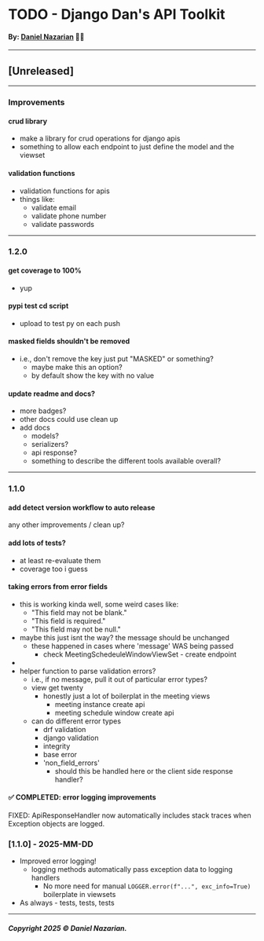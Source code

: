 # TODO - Django Dan's API Toolkit
#### By: [Daniel Nazarian](https://danielnazarian) 🐧👹

-------------------------------------------------------
## [Unreleased]
----
### Improvements

#### crud library
- make a library for crud operations for django apis
- something to allow each endpoint to just define the model and the viewset


#### validation functions
- validation functions for apis
- things like:
    - validate email
    - validate phone number
    - validate passwords


-----
### 1.2.0



#### get coverage to 100%
- yup



#### pypi test cd script
- upload to test py on each push



#### masked fields shouldn't be removed
- i.e., don't remove the key just put "MASKED" or something?
    - maybe make this an option?
    - by default show the key with no value
    


#### update readme and docs?
- more badges?
- other docs could use clean up
- add docs
    - models?
    - serializers?
    - api response?
    - something to describe the different tools available overall?



-----
### 1.1.0




#### add detect version workflow to auto release



any other improvements / clean up?


#### add lots of tests?
- at least re-evaluate them
- coverage too i guess


#### taking errors from error fields
- this is working kinda well, some weird cases like:
  - "This field may not be blank."
  - "This field is required."
  - "This field may not be null."
- maybe this just isnt the way? the message should be unchanged
  - these happened in cases where 'message' WAS being passed
    - check MeetingSchedeuleWindowViewSet - create endpoint
-
- helper function to parse validation errors?
    - i.e., if no message, pull it out of particular error types?
    - view get twenty
        - honestly just a lot of boilerplat in the meeting views
            - meeting instance create api
            - meeting schedule window create api
    - can do different error types
        - drf validation
        - django validation
        - integrity
        - base error
        - 'non_field_errors'
            - should this be handled here or the client side response handler?




#### ✅ COMPLETED: error logging improvements
FIXED: ApiResponseHandler now automatically includes stack traces when Exception objects are logged.




### [1.1.0] - 2025-MM-DD
- Improved error logging!
    - logging methods automatically pass exception data to logging handlers
        - No more need for manual `LOGGER.error(f"...", exc_info=True)` boilerplate in viewsets
- As always - tests, tests, tests

-------------------------------------------------------

##### Copyright 2025 © Daniel Nazarian.
